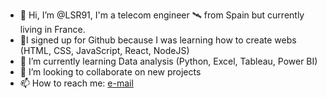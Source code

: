 - 👋 Hi, I’m @LSR91, I'm a telecom engineer 🛰️ from Spain but currently living in France.
- 🌱I signed up for Github because I was learning how to create webs (HTML, CSS, JavaScript, React, NodeJS)
- 🌳 I’m currently learning Data analysis (Python, Excel, Tableau, Power BI)
- 💞️ I’m looking to collaborate on new projects
- 📫 How to reach me: [e-mail](mailto:laura.santruiz@gmail.com)

